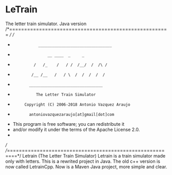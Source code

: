 # LeTrain
The letter train simulator. Java version
/*====================================================== */
/*
 *                ________________________________
 *                    __ ____  _     _           
 *              /   /_    /   / /  /__/  /  /\ /
 *             /__ /__   /   / \  /  /  /  /  /
 *            ________________________________
 *               The Letter Train Simulator	
 *          Copyright (C) 2006-2018 Antonio Vazquez Araujo 
 *            antoniovazquezaraujo[at]gmail[dot]com
 *  This program is free software; you can redistribute it 
 *  and/or modify it under the terms of the Apache License 2.0.
 *
 */
/*=========================================================*/
Letrain (The Letter Train Simulator)
Letrain is a train simulator made only with letters.
This is a rewrited project in Java. The old c++ version is now called LetrainCpp.
Now is a Maven Java project, more simple and clear.
 
